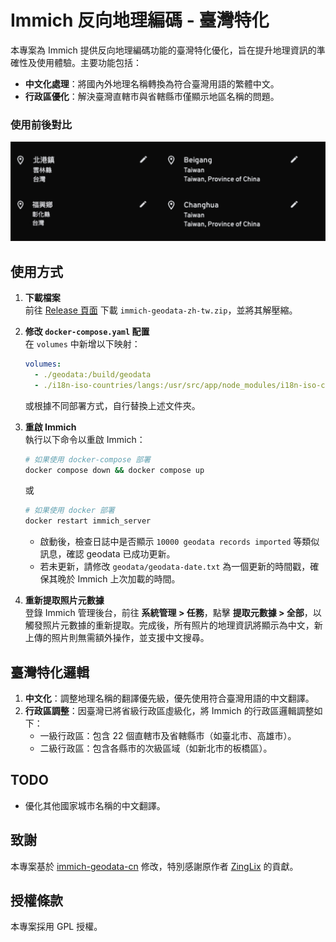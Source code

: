 # Immich 反向地理編碼 - 臺灣特化

本專案為 Immich 提供反向地理編碼功能的臺灣特化優化，旨在提升地理資訊的準確性及使用體驗。主要功能包括：

- **中文化處理**：將國內外地理名稱轉換為符合臺灣用語的繁體中文。
- **行政區優化**：解決臺灣直轄市與省轄縣市僅顯示地區名稱的問題。

### 使用前後對比
![使用前後對比](./image/example.png)

## 使用方式

1. **下載檔案**  
   前往 [Release 頁面](https://github.com/RxChi1d/immich-geodata-zh-tw/releases/tag/release) 下載 `immich-geodata-zh-tw.zip`，並將其解壓縮。

2. **修改 `docker-compose.yaml` 配置**  
   在 `volumes` 中新增以下映射：
   ```yaml
   volumes:
     - ./geodata:/build/geodata
     - ./i18n-iso-countries/langs:/usr/src/app/node_modules/i18n-iso-countries/langs
   ```
   或根據不同部署方式，自行替換上述文件夾。

3. **重啟 Immich**  
   執行以下命令以重啟 Immich：
   ```bash
   # 如果使用 docker-compose 部署
   docker compose down && docker compose up
   ```
   或  
   ```bash
   # 如果使用 docker 部署
   docker restart immich_server
   ```
   - 啟動後，檢查日誌中是否顯示 `10000 geodata records imported` 等類似訊息，確認 geodata 已成功更新。
   - 若未更新，請修改 `geodata/geodata-date.txt` 為一個更新的時間戳，確保其晚於 Immich 上次加載的時間。

4. **重新提取照片元數據**  
   登錄 Immich 管理後台，前往 **系統管理 > 任務**，點擊 **提取元數據 > 全部**，以觸發照片元數據的重新提取。完成後，所有照片的地理資訊將顯示為中文，新上傳的照片則無需額外操作，並支援中文搜尋。

## 臺灣特化邏輯

1. **中文化**：調整地理名稱的翻譯優先級，優先使用符合臺灣用語的中文翻譯。
2. **行政區調整**：因臺灣已將省級行政區虛級化，將 Immich 的行政區邏輯調整如下：
   - 一級行政區：包含 22 個直轄市及省轄縣市（如臺北市、高雄市）。
   - 二級行政區：包含各縣市的次級區域（如新北市的板橋區）。

## TODO

- 優化其他國家城市名稱的中文翻譯。

## 致謝

本專案基於 [immich-geodata-cn](https://github.com/ZingLix/immich-geodata-cn) 修改，特別感謝原作者 [ZingLix](https://github.com/ZingLix) 的貢獻。

## 授權條款

本專案採用 GPL 授權。

